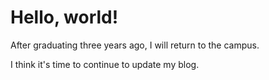 # Hello, world!

After graduating three years ago, I will return to the campus. 

I think it's time to continue to update my blog.


